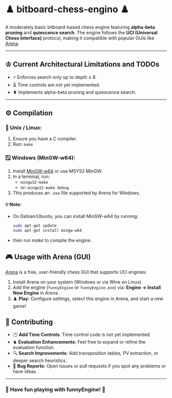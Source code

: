 # ♟️ bitboard-chess-engino ♟️

A moderately basic bitboard-based chess engine featuring **alpha-beta pruning** and **quiescence search**. The engine follows the **UCI (Universal Chess Interface)** protocol, making it compatible with popular GUIs like [Arena](http://www.playwitharena.de/).

---

## ♔ Current Architectural Limitations and TODOs
- ⚡ Enforces search only up to depth ≤ 8.
- ⏳ Time controls are not yet implemented.
- ♜ Implements alpha-beta pruning and quiescence search.

---

## ⚙️ Compilation

### 🐧 Unix / Linux:
1. Ensure you have a C compiler.
2. Run: `make`

### 🪟 Windows (MinGW-w64):
1. Install [MinGW-w64](https://www.mingw-w64.org/) or use MSYS2 MinGW.
2. In a terminal, run:
   - `mingw32-make`
   - or: `mingw32-make debug`
3. This produces an `.exe` file supported by Arena for Windows.

#### 💡 Note:
- On Debian/Ubuntu, you can install MinGW-w64 by running:
  ```bash
  sudo apt-get update
  sudo apt-get install mingw-w64

- then run *make* to compile the engine.



## 🎮 Usage with Arena (GUI)

[Arena](http://www.playwitharena.de/) is a free, user-friendly chess GUI that supports UCI engines:

1. Install Arena on your system (Windows or via Wine on Linux).
2. Add the engine (`funnyEngine` or `funnyEngine.exe`) via:
**Engine → Install New Engine** in Arena.
3. ♟️ **Play**: Configure settings, select this engine in Arena, and start a new game!



## 🤝 Contributing

- 🕒 **Add Time Controls**: Time control code is not yet implemented.
- ♞ **Evaluation Enhancements**: Feel free to expand or refine the evaluation function.
- 🔍 **Search Improvements**: Add transposition tables, PV extraction, or deeper search heuristics.
- 🐛 **Bug Reports**: Open issues or pull requests if you spot any problems or have ideas.

---

### 🏁 Have fun playing with funnyEngine! 🏁

